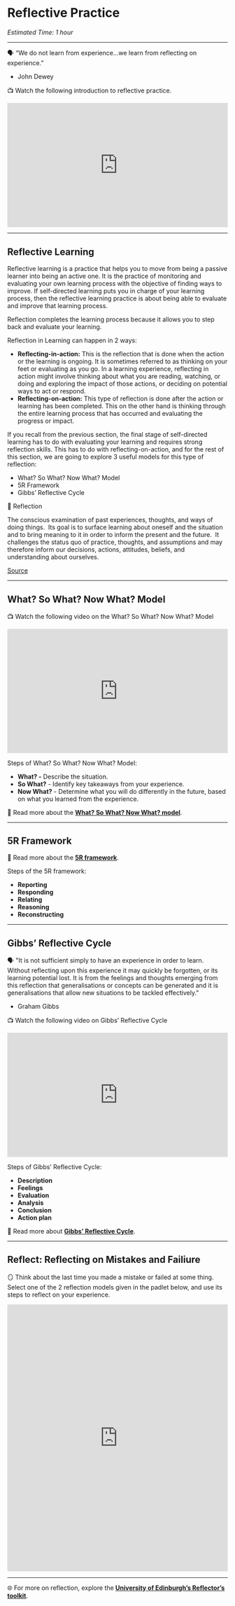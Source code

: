 # Reflective Practice

*Estimated Time: 1 hour*

---

<aside>


🗣️ “We do not learn from experience...we learn from reflecting on experience.”
- John Dewey

</aside>

<aside>


📺 Watch the following introduction to reflective practice.

</aside>

<div style="position: relative; padding-bottom: 56.25%; height: 0;"><iframe src="https://www.youtube.com/embed/iBmtH0Qx0YU" title="YouTube video player" frameborder="0" allow="accelerometer; autoplay; clipboard-write; encrypted-media; gyroscope; picture-in-picture" allowfullscreen style="position: absolute; top: 0; left: 0; width: 100%; height: 100%;"></iframe></div>

---

## Reflective Learning

Reflective learning is a practice that helps you to move from being a passive learner into being an active one. It is the practice of monitoring and evaluating your own learning process with the objective of finding ways to improve. If self-directed learning puts you in charge of your learning process, then the reflective learning practice is about being able to evaluate and improve that learning process.

Reflection completes the learning process because it allows you to step back and evaluate your learning.

Reflection in Learning can happen in 2 ways:

- **Reflecting-in-action:** This is the reflection that is done when the action or the learning is ongoing. It is sometimes referred to as thinking on your feet or evaluating as you go. In a learning experience, reflecting in action might involve thinking about what you are reading, watching, or doing and exploring the impact of those actions, or deciding on potential ways to act or respond.
- **Reflecting-on-action:** This type of reflection is done after the action or learning has been completed. This on the other hand is thinking through the entire learning process that has occurred and evaluating the progress or impact.

If you recall from the previous section, the final stage of self-directed learning has to do with evaluating your learning and requires strong reflection skills. This has to do with reflecting-on-action, and for the rest of this section, we are going to explore 3 useful models for this type of reflection:

- What? So What? Now What? Model
- 5R Framework
- Gibbs’ Reflective Cycle

<aside>
📙 Reflection

The conscious examination of past experiences, thoughts, and ways of doing things.  Its goal is to surface learning about oneself and the situation and to bring meaning to it in order to inform the present and the future.  It challenges the status quo of practice, thoughts, and assumptions and may therefore inform our decisions, actions, attitudes, beliefs, and understanding about ourselves.
</aside>

[Source](https://www.ed.ac.uk/reflection)

---

## What? So What? Now What? Model

<aside>


📺 Watch the following video on the What? So What? Now What? Model

</aside>

<div style="position: relative; padding-bottom: 56.25%; height: 0;"><iframe src="https://www.youtube.com/embed/vGyjF9Ngd8Y" title="YouTube video player" frameborder="0" allow="accelerometer; autoplay; clipboard-write; encrypted-media; gyroscope; picture-in-picture" allowfullscreen style="position: absolute; top: 0; left: 0; width: 100%; height: 100%;"></iframe></div>

Steps of What? So What? Now What? Model:

- **What? -** Describe the situation.
- **So What?** - Identify key takeaways from your experience.
- **Now What?** - Determine what you will do differently in the future, based on what you learned from the experience.

<aside>


📖 Read more about the [**What? So What? Now What? model**](https://www.ed.ac.uk/reflection/reflectors-toolkit/reflecting-on-experience/what-so-what-now-what).

</aside>

---

## 5R Framework

<aside>


📖 Read more about the [**5R framework**](https://www.ed.ac.uk/reflection/reflectors-toolkit/reflecting-on-experience/5r-framework).

</aside>


Steps of the 5R framework:

- **Reporting** 
- **Responding**
- **Relating** 
- **Reasoning**
- **Reconstructing**


---

## Gibbs’ Reflective Cycle

<aside>


🗣️ "It is not sufficient simply to have an experience in order to learn. Without reflecting upon this experience it may quickly be forgotten, or its learning potential lost. It is from the feelings and thoughts emerging from this reflection that generalisations or concepts can be generated and it is generalisations that allow new situations to be tackled effectively."
- Graham Gibbs

</aside>

<aside>


📺 Watch the following video on Gibbs’ Reflective Cycle

</aside>

<div style="position: relative; padding-bottom: 56.25%; height: 0;"><iframe src="https://www.youtube.com/embed/A1-40e_eeGw" title="YouTube video player" frameborder="0" allow="accelerometer; autoplay; clipboard-write; encrypted-media; gyroscope; picture-in-picture" allowfullscreen style="position: absolute; top: 0; left: 0; width: 100%; height: 100%;"></iframe></div>

Steps of Gibbs’ Reflective Cycle:

- **Description**
- **Feelings**
- **Evaluation**
- **Analysis**
- **Conclusion** 
- **Action plan**

<aside>


📖 Read more about [**Gibbs’ Reflective Cycle**](https://www.ed.ac.uk/reflection/reflectors-toolkit/reflecting-on-experience/gibbs-reflective-cycle).

</aside>

---

## Reflect: Reflecting on Mistakes and Failiure

<aside>


🪞 Think about the last time you made a mistake or failed at some thing. Select one of the 2 reflection models given in the padlet below, and use its steps to reflect on your experience.

</aside>

<div style="border:1px solid rgba(0,0,0,0.1);border-radius:2px;box-sizing:border-box;overflow:hidden;position:relative;width:100%;background:#F4F4F4"><iframe src="https://padlet.com/embed/7bvweo9k71s82i9q" frameborder="0" allow="camera;microphone;geolocation" style="width:100%;height:608px;display:block;padding:0;margin:0"></iframe></div>

---

<aside>


🌐 For more on reflection, explore the [**University of Edinburgh’s Reflector’s toolkit**](https://www.ed.ac.uk/reflection/reflectors-toolkit).

</aside>
